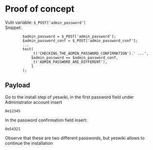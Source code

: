 # Proof of concept

Vuln variable: `$_POST['admin_password']`  
Snippet:

```
        $admin_password = $_POST['admin_password'];
        $admin_password_conf = $_POST['admin_password_conf'];
        ...
        test(
            _t('CHECKING_THE_ADMIN_PASSWORD_CONFIRMATION').' ...',
            $admin_password == $admin_password_conf,
            _t('ADMIN_PASSWORD_ARE_DIFFERENT'),
            1
        );  
```

## Payload

Go to the install step of yeswiki, in the first password field under Administrator account insert

```
0e12345
```

In the password confirmation field insert:

```
0e54321
```

Observe that these are two different passwords, but yeswiki allows to continue the installation